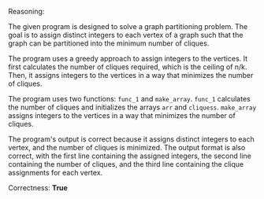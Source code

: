 Reasoning:

The given program is designed to solve a graph partitioning problem. The goal is to assign distinct integers to each vertex of a graph such that the graph can be partitioned into the minimum number of cliques.

The program uses a greedy approach to assign integers to the vertices. It first calculates the number of cliques required, which is the ceiling of n/k. Then, it assigns integers to the vertices in a way that minimizes the number of cliques.

The program uses two functions: `func_1` and `make_array`. `func_1` calculates the number of cliques and initializes the arrays `arr` and `cliquess`. `make_array` assigns integers to the vertices in a way that minimizes the number of cliques.

The program's output is correct because it assigns distinct integers to each vertex, and the number of cliques is minimized. The output format is also correct, with the first line containing the assigned integers, the second line containing the number of cliques, and the third line containing the clique assignments for each vertex.

Correctness: **True**